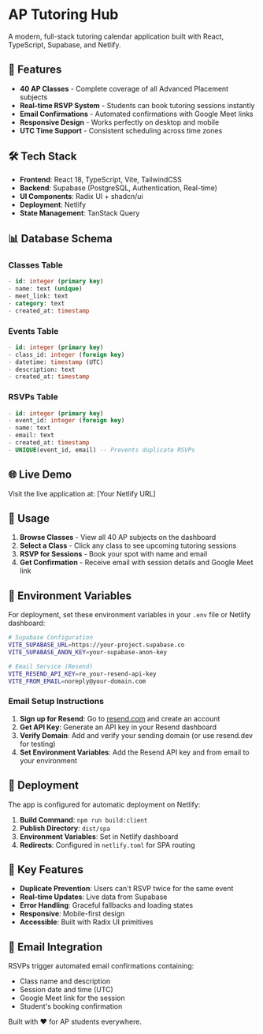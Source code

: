 # AP Tutoring Hub

A modern, full-stack tutoring calendar application built with React, TypeScript, Supabase, and Netlify.

## 🚀 Features

- **40 AP Classes** - Complete coverage of all Advanced Placement subjects
- **Real-time RSVP System** - Students can book tutoring sessions instantly
- **Email Confirmations** - Automated confirmations with Google Meet links
- **Responsive Design** - Works perfectly on desktop and mobile
- **UTC Time Support** - Consistent scheduling across time zones

## 🛠️ Tech Stack

- **Frontend**: React 18, TypeScript, Vite, TailwindCSS
- **Backend**: Supabase (PostgreSQL, Authentication, Real-time)
- **UI Components**: Radix UI + shadcn/ui
- **Deployment**: Netlify
- **State Management**: TanStack Query

## 📊 Database Schema

### Classes Table

```sql
- id: integer (primary key)
- name: text (unique)
- meet_link: text
- category: text
- created_at: timestamp
```

### Events Table

```sql
- id: integer (primary key)
- class_id: integer (foreign key)
- datetime: timestamp (UTC)
- description: text
- created_at: timestamp
```

### RSVPs Table

```sql
- id: integer (primary key)
- event_id: integer (foreign key)
- name: text
- email: text
- created_at: timestamp
- UNIQUE(event_id, email) -- Prevents duplicate RSVPs
```

## 🌐 Live Demo

Visit the live application at: [Your Netlify URL]

## 📱 Usage

1. **Browse Classes** - View all 40 AP subjects on the dashboard
2. **Select a Class** - Click any class to see upcoming tutoring sessions
3. **RSVP for Sessions** - Book your spot with name and email
4. **Get Confirmation** - Receive email with session details and Google Meet link

## 🔧 Environment Variables

For deployment, set these environment variables in your `.env` file or Netlify dashboard:

```bash
# Supabase Configuration
VITE_SUPABASE_URL=https://your-project.supabase.co
VITE_SUPABASE_ANON_KEY=your-supabase-anon-key

# Email Service (Resend)
VITE_RESEND_API_KEY=re_your-resend-api-key
VITE_FROM_EMAIL=noreply@your-domain.com
```

### Email Setup Instructions

1. **Sign up for Resend**: Go to [resend.com](https://resend.com) and create an account
2. **Get API Key**: Generate an API key in your Resend dashboard
3. **Verify Domain**: Add and verify your sending domain (or use resend.dev for testing)
4. **Set Environment Variables**: Add the Resend API key and from email to your environment

## 🚀 Deployment

The app is configured for automatic deployment on Netlify:

1. **Build Command**: `npm run build:client`
2. **Publish Directory**: `dist/spa`
3. **Environment Variables**: Set in Netlify dashboard
4. **Redirects**: Configured in `netlify.toml` for SPA routing

## 🎯 Key Features

- **Duplicate Prevention**: Users can't RSVP twice for the same event
- **Real-time Updates**: Live data from Supabase
- **Error Handling**: Graceful fallbacks and loading states
- **Responsive**: Mobile-first design
- **Accessible**: Built with Radix UI primitives

## 📧 Email Integration

RSVPs trigger automated email confirmations containing:

- Class name and description
- Session date and time (UTC)
- Google Meet link for the session
- Student's booking confirmation

Built with ❤️ for AP students everywhere.
